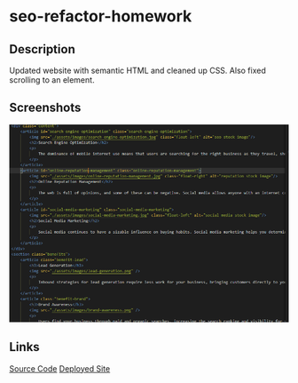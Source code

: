 # seo-refactor-homework
## Description 
Updated website with semantic HTML and cleaned up CSS. Also fixed scrolling to an element.
## Screenshots
![Screenshot of Code](./assets/images/screenshot.png)
## Links
[Source Code](https://github.com/LilyWS/seo-refactor-homework)
[Deployed Site](https://lilyws.github.io/seo-refactor-homework/)